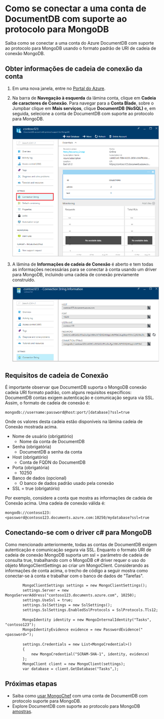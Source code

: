 <properties 
    pageTitle="Conectar a uma conta de DocumentDB com suporte ao protocolo para MongoDB | Microsoft Azure" 
    description="Saiba como se conectar a uma conta de DocumentDB com suporte ao protocolo para MongoDB, agora disponível para visualização. Conecte usando a cadeia de caracteres de conexão do MongoDB." 
    keywords="cadeia de conexão do MongoDB"
    services="documentdb" 
    authors="AndrewHoh" 
    manager="jhubbard" 
    editor="" 
    documentationCenter=""/>

<tags 
    ms.service="documentdb" 
    ms.workload="data-services" 
    ms.tgt_pltfrm="na" 
    ms.devlang="na" 
    ms.topic="article" 
    ms.date="08/23/2016" 
    ms.author="anhoh"/>

# <a name="how-to-connect-to-a-documentdb-account-with-protocol-support-for-mongodb"></a>Como se conectar a uma conta de DocumentDB com suporte ao protocolo para MongoDB

Saiba como se conectar a uma conta do Azure DocumentDB com suporte ao protocolo para MongoDB usando o formato padrão de URI de cadeia de conexão MongoDB.  

## <a name="get-the-accounts-connection-string-information"></a>Obter informações de cadeia de conexão da conta

1. Em uma nova janela, entre no [Portal do Azure](https://portal.azure.com).
2. Na barra de **Navegação à esquerda** da lâmina conta, clique em **Cadeia de caracteres de Conexão**. Para navegar para a **Conta Blade**, sobre o Jumpbar clique em **Mais serviços**, clique **DocumentDB (NoSQL)** e, em seguida, selecione a conta de DocumentDB com suporte ao protocolo para MongoDB.

    ![Captura de tela da lâmina todas as configurações](./media/documentdb-connect-mongodb-account/SettingsBlade.png)

3. A lâmina de **Informações de cadeia de Conexão** é aberto e tem todas as informações necessárias para se conectar à conta usando um driver para MongoDB, incluindo uma cadeia de conexão previamente construído.

    ![Captura de tela da lâmina de cadeia de conexão](./media/documentdb-connect-mongodb-account/ConnectionStringBlade.png)

## <a name="connection-string-requirements"></a>Requisitos de cadeia de Conexão

É importante observar que DocumentDB suporta o MongoDB conexão cadeia URI formato padrão, com alguns requisitos específicos: DocumentDB contas exigem autenticação e comunicação segura via SSL.  Assim, o formato de cadeia de conexão é:

    mongodb://username:password@host:port/[database]?ssl=true

Onde os valores desta cadeia estão disponíveis na lâmina cadeia de Conexão mostrada acima.

- Nome de usuário (obrigatório)
    - Nome da conta de DocumentDB
- Senha (obrigatória)
    - DocumentDB a senha da conta
- Host (obrigatório)
    - Conta de FQDN do DocumentDB
- Porta (obrigatória)
    - 10250
- Banco de dados (opcional)
    - O banco de dados padrão usado pela conexão
- SSL = true (obrigatório)

Por exemplo, considere a conta que mostra as informações de cadeia de Conexão acima.  Uma cadeia de conexão válida é:
    
    mongodb://contoso123:<password@contoso123.documents.azure.com:10250/mydatabase?ssl=true

## <a name="connecting-with-the-c-driver-for-mongodb"></a>Conectando-se com o driver c# para MongoDB
Como mencionado anteriormente, todas as contas de DocumentDB exigem autenticação e comunicação segura via SSL. Enquanto o formato URI de cadeia de conexão MongoDB suporta um ssl = parâmetro de cadeia de consulta true, trabalhando com o MongoDB c# driver requer o uso do objeto MongoClientSettings ao criar um MongoClient.  Considerando as informações de conta acima, o trecho de código a seguir mostra como conectar-se à conta e trabalhar com o banco de dados de "Tarefas".

            MongoClientSettings settings = new MongoClientSettings();
            settings.Server = new MongoServerAddress("contoso123.documents.azure.com", 10250);
            settings.UseSsl = true;
            settings.SslSettings = new SslSettings();
            settings.SslSettings.EnabledSslProtocols = SslProtocols.Tls12;

            MongoIdentity identity = new MongoInternalIdentity("Tasks", "contoso123");
            MongoIdentityEvidence evidence = new PasswordEvidence("<password>");

            settings.Credentials = new List<MongoCredential>()
            {
                new MongoCredential("SCRAM-SHA-1", identity, evidence)
            };
            MongoClient client = new MongoClient(settings);
            var database = client.GetDatabase("Tasks",);
    

## <a name="next-steps"></a>Próximas etapas


- Saiba como [usar MongoChef](documentdb-mongodb-mongochef.md) com uma conta de DocumentDB com protocolo suporte para MongoDB.
- Explore DocumentDB com suporte ao protocolo para MongoDB [amostras](documentdb-mongodb-samples.md).

 
